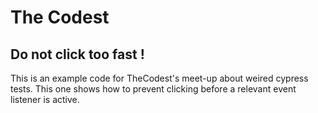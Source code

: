 # The Codest
## Do not click too fast !
This is an example code for TheCodest's meet-up about weired cypress tests. This one shows how to prevent clicking before a relevant event listener is active.